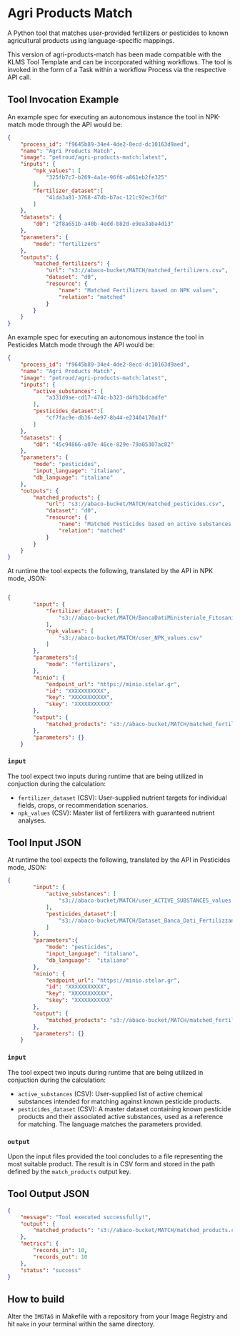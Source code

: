 # Agri Products Match 

A Python tool that matches user-provided fertilizers or pesticides to known agricultural products using language-specific mappings. 

This version of agri-products-match has been made compatible with the KLMS Tool Template and can be incorporated withing workflows. The tool is invoked in the form of a Task within a workflow Process via the respective API call. 

## Tool Invocation Example

An example spec for executing an autonomous instance the tool in NPK-match mode through the API would be:

```json
{
    "process_id": "f9645b89-34e4-4de2-8ecd-dc10163d9aed",
    "name": "Agri Products Match",
    "image": "petroud/agri-products-match:latest",
    "inputs": {
        "npk_values": [
            "325fb7c7-b269-4a1e-96f6-a861eb2fe325"
        ],
        "fertilizer_dataset":[
            "41da3a81-3768-47db-b7ac-121c92ec3f6d"
        ]
    },
    "datasets": {
        "d0": "2f8a651b-a40b-4edd-b82d-e9ea3aba4d13"
    },
    "parameters": {
        "mode": "fertilizers"
    },
    "outputs": {
        "matched_fertilizers": {
            "url": "s3://abaco-bucket/MATCH/matched_fertilizers.csv",
            "dataset": "d0",
            "resource": {
                "name": "Matched Fertilizers based on NPK values",
                "relation": "matched"
            }
        }
    }
}
```

An example spec for executing an autonomous instance the tool in Pesticides Match mode through the API would be:

```json
{
    "process_id": "f9645b89-34e4-4de2-8ecd-dc10163d9aed",
    "name": "Agri Products Match",
    "image": "petroud/agri-products-match:latest",
    "inputs": {
        "active_substances": [
            "a331d9ae-cd17-474c-b323-d4fb3bdcadfe"
        ],
        "pesticides_dataset":[
            "cf7fac9e-db36-4e97-8b44-e23404170a1f"
        ]
    },
    "datasets": {
        "d0": "45c94866-a07e-46ce-829e-79a05307ac82"
    },
    "parameters": {
        "mode": "pesticides",
        "input_language": "italiano",
        "db_language": "italiano"
    },
    "outputs": {
        "matched_products": {
            "url": "s3://abaco-bucket/MATCH/matched_pesticides.csv",
            "dataset": "d0",
            "resource": {
                "name": "Matched Pesticides based on active substances values",
                "relation": "matched"
            }
        }
    }
}
```

At runtime the tool expects the following, translated by the API in NPK mode, JSON: 
```json

{
        "input": {
            "fertilizer_dataset": [
                "s3://abaco-bucket/MATCH/BancaDatiMinisteriale_Fitosanitari.CSV"
            ],
            "npk_values": [
                "s3://abaco-bucket/MATCH/user_NPK_values.csv"
            ]
        },
        "parameters":{
            "mode": "fertilizers",
        },
        "minio": {
            "endpoint_url": "https://minio.stelar.gr",
            "id": "XXXXXXXXXXX",
            "key": "XXXXXXXXXXX",
            "skey": "XXXXXXXXXXX"
        },
        "output": {
            "matched_products": "s3://abaco-bucket/MATCH/matched_fertilizers.csv"
        },
        "parameters": {}
    }
```
### `input`
The tool expect two inputs during runtime that are being utilized in conjuction during the calculation:
- `fertilizer_dataset` (CSV): User-supplied nutrient targets for individual fields, crops, or recommendation scenarios.	
- `npk_values` (CSV): Master list of fertilizers with guaranteed nutrient analyses.	


## Tool Input JSON
At runtime the tool expects the following, translated by the API in Pesticides mode, JSON: 
```json
{
        "input": {
            "active_substances": [
                "s3://abaco-bucket/MATCH/user_ACTIVE_SUBSTANCES_values.csv"
            ],
            "pesticides_dataset":[
                "s3://abaco-bucket/MATCH/Dataset_Banca_Dati_Fertilizzanti.csv"
            ]
        },
        "parameters":{
            "mode": "pesticides",
            "input_language": "italiano",
            "db_language":  "italiano"
        },
        "minio": {
            "endpoint_url": "https://minio.stelar.gr",
            "id": "XXXXXXXXXXX",
            "key": "XXXXXXXXXXX",
            "skey": "XXXXXXXXXXX"
        },
        "output": {
            "matched_products": "s3://abaco-bucket/MATCH/matched_fertilizers.csv"
        },
        "parameters": {}
    }
```
### `input`
The tool expect two inputs during runtime that are being utilized in conjuction during the calculation:
- `active_substances` (CSV): User-supplied list of active chemical substances intended for matching against known pesticide products.
- `pesticides_dataset` (CSV): A master dataset containing known pesticide products and their associated active substances, used as a reference for matching. The language matches the parameters provided.



### `output`
Upon the input files provided the tool concludes to a file representing the most suitable product. The result is in CSV form and stored in the path defined by the `match_products` output key. 

## Tool Output JSON

```json
{
    "message": "Tool executed successfully!",
    "output": {
        "matched_products": "s3://abaco-bucket/MATCH/matched_products.csv"
    },
    "metrics": {
        "records_in": 10,
        "records_out": 10
    },
    "status": "success"
}
```


## How to build 
Alter the `IMGTAG` in Makefile with a repository from your Image Registry and hit 
`make` in your terminal within the same directory.